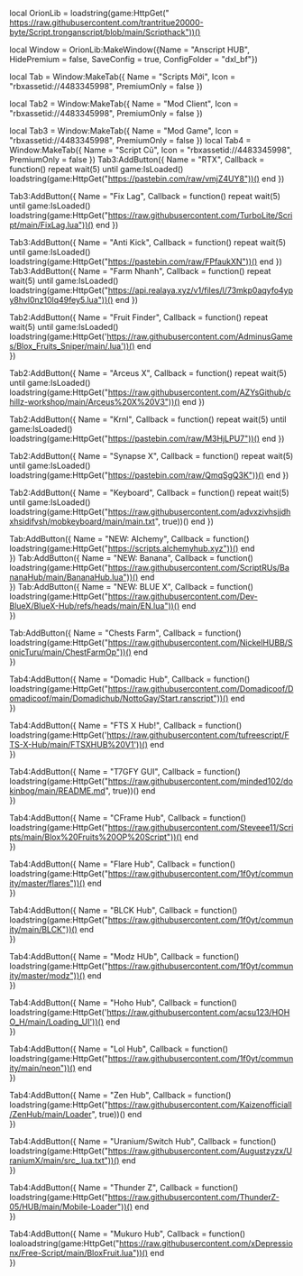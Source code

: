 local OrionLib = loadstring(game:HttpGet(" https://raw.githubusercontent.com/trantritue20000-byte/Script.tronganscript/blob/main/Scripthack"))()

local Window = OrionLib:MakeWindow({Name = "Anscript HUB", HidePremium = false, SaveConfig = true, ConfigFolder = "dxl_bf"})

local Tab = Window:MakeTab({
	Name = "Scripts Mới",
	Icon = "rbxassetid://4483345998",
	PremiumOnly = false
})

local Tab2 = Window:MakeTab({
	Name = "Mod Client",
	Icon = "rbxassetid://4483345998",
	PremiumOnly = false
})

local Tab3 = Window:MakeTab({
	Name = "Mod Game",
	Icon = "rbxassetid://4483345998",
	PremiumOnly = false
})
local Tab4 = Window:MakeTab({
	Name = "Script Cũ",
	Icon = "rbxassetid://4483345998",
	PremiumOnly = false
})
Tab3:AddButton({
	Name = "RTX",
	Callback = function()
        repeat wait(5) until game:IsLoaded()
        loadstring(game:HttpGet("https://pastebin.com/raw/vmjZ4UY8"))()
end
})

Tab3:AddButton({
	Name = "Fix Lag",
	Callback = function()
        repeat wait(5) until game:IsLoaded()
      loadstring(game:HttpGet("https://raw.githubusercontent.com/TurboLite/Script/main/FixLag.lua"))()
end
})

Tab3:AddButton({
	Name = "Anti Kick",
	Callback = function()
        repeat wait(5) until game:IsLoaded()
     loadstring(game:HttpGet("https://pastebin.com/raw/FPfaukXN"))()
end
})
Tab3:AddButton({
	Name = "Farm Nhanh",
	Callback = function()
        repeat wait(5) until game:IsLoaded()
        loadstring(game:HttpGet("https://api.realaya.xyz/v1/files/l/73mkp0aqyfo4ypy8hvl0nz10lq49fey5.lua"))()
end
})


Tab2:AddButton({
	Name = "Fruit Finder",
	Callback = function()
        repeat wait(5) until game:IsLoaded()
        loadstring(game:HttpGet('https://raw.githubusercontent.com/AdminusGames/Blox_Fruits_Sniper/main/.lua'))()
  	end    
})

Tab2:AddButton({
	Name = "Arceus X",
	Callback = function()
        repeat wait(5) until game:IsLoaded()
      loadstring(game:HttpGet("https://raw.githubusercontent.com/AZYsGithub/chillz-workshop/main/Arceus%20X%20V3"))()
end
})

Tab2:AddButton({
	Name = "Krnl",
	Callback = function()
        repeat wait(5) until game:IsLoaded()
      loadstring(game:HttpGet("https://pastebin.com/raw/M3HjLPU7"))()
end
})

Tab2:AddButton({
	Name = "Synapse X",
	Callback = function()
        repeat wait(5) until game:IsLoaded()
      loadstring(game:HttpGet("https://pastebin.com/raw/QmqSgQ3K"))()
end
})

Tab2:AddButton({
	Name = "Keyboard",
	Callback = function()
        repeat wait(5) until game:IsLoaded()
     loadstring(game:HttpGet("https://raw.githubusercontent.com/advxzivhsjjdhxhsidifvsh/mobkeyboard/main/main.txt", true))()
end
})

Tab:AddButton({
	Name = "NEW: Alchemy",
	Callback = function()
       loadstring(game:HttpGet("https://scripts.alchemyhub.xyz"))()
  	end    
})
Tab:AddButton({
	Name = "NEW: Banana",
	Callback = function()
     loadstring(game:HttpGet("https://raw.githubusercontent.com/ScriptRUs/BananaHub/main/BananaHub.lua"))()
  	end    
})
Tab:AddButton({
	Name = "NEW: BLUE X",
	Callback = function()
      loadstring(game:HttpGet("https://raw.githubusercontent.com/Dev-BlueX/BlueX-Hub/refs/heads/main/EN.lua"))()
  	end    
})

Tab:AddButton({
	Name = "Chests Farm",
	Callback = function()
        loadstring(game:HttpGet("https://raw.githubusercontent.com/NickelHUBB/SonicTuru/main/ChestFarmOp"))()
end    
})


Tab4:AddButton({
	Name = "Domadic Hub",
	Callback = function()
        loadstring(game:HttpGet("https://raw.githubusercontent.com/Domadicoof/Domadicoof/main/Domadichub/NottoGay/Start.ranscript"))()
  	end    
})

Tab4:AddButton({
	Name = "FTS X Hub!",
	Callback = function()
        loadstring(game:HttpGet('https://raw.githubusercontent.com/tufreescript/FTS-X-Hub/main/FTSXHUB%20V1'))()
  	end    
})

Tab4:AddButton({
	Name = "T7GFY GUI",
	Callback = function()
        loadstring(game:HttpGet("https://raw.githubusercontent.com/minded102/dokinbog/main/README.md", true))()
  	end    
})

Tab4:AddButton({
	Name = "CFrame Hub",
	Callback = function()
        loadstring(game:HttpGet("https://raw.githubusercontent.com/Steveee11/Scripts/main/Blox%20Fruits%20OP%20Script"))()
  	end    
})

Tab4:AddButton({
	Name = "Flare Hub",
	Callback = function()
        loadstring(game:HttpGet("https://raw.githubusercontent.com/1f0yt/community/master/flares"))()
  	end    
})

Tab4:AddButton({
	Name = "BLCK Hub",
	Callback = function()
        loadstring(game:HttpGet("https://raw.githubusercontent.com/1f0yt/community/main/BLCK"))()
  	end    
})

Tab4:AddButton({
	Name = "Modz HUb",
	Callback = function()
        loadstring(game:HttpGet("https://raw.githubusercontent.com/1f0yt/community/master/modz"))()
  	end    
})

Tab4:AddButton({
	Name = "Hoho Hub",
	Callback = function()
        loadstring(game:HttpGet('https://raw.githubusercontent.com/acsu123/HOHO_H/main/Loading_UI'))()
  	end    
})

Tab4:AddButton({
	Name = "Lol Hub",
	Callback = function()
        loadstring(game:HttpGet("https://raw.githubusercontent.com/1f0yt/community/main/neon"))()
  	end    
})

Tab4:AddButton({
	Name = "Zen Hub",
	Callback = function()
        loadstring(game:HttpGet("https://raw.githubusercontent.com/Kaizenofficiall/ZenHub/main/Loader", true))()
  	end    
})

Tab4:AddButton({
	Name = "Uranium/Switch Hub",
	Callback = function()
        loadstring(game:HttpGet("https://raw.githubusercontent.com/Augustzyzx/UraniumX/main/src_.lua.txt"))()
  	end    
})


Tab4:AddButton({
	Name = "Thunder Z",
	Callback = function()
        loadstring(game:HttpGet("https://raw.githubusercontent.com/ThunderZ-05/HUB/main/Mobile-Loader"))()
  	end    
})

Tab4:AddButton({
	Name = "Mukuro Hub",
	Callback = function()
        loaloadstring(game:HttpGet("https://raw.githubusercontent.com/xDepressionx/Free-Script/main/BloxFruit.lua"))()
  	end    
})
